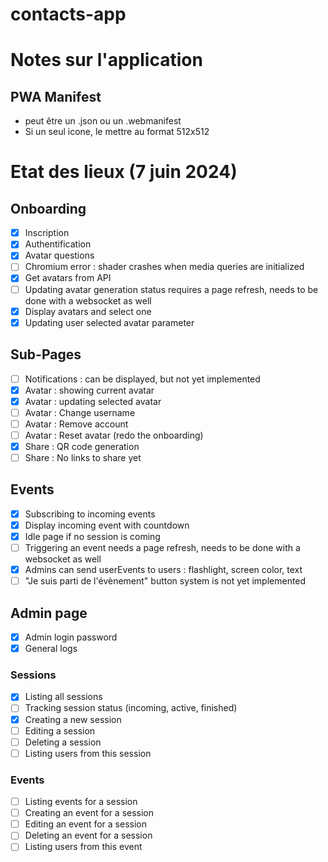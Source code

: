 # contacts-app

# Notes sur l'application
## PWA Manifest 
- peut être un .json ou un .webmanifest
- Si un seul icone, le mettre au format 512x512

# Etat des lieux (7 juin 2024)

## Onboarding
- [X] Inscription
- [X] Authentification
- [X] Avatar questions
- [ ] Chromium error : shader crashes when media queries are initialized
- [X] Get avatars from API
- [ ] Updating avatar generation status requires a page refresh, needs to be done with a websocket as well
- [X] Display avatars and select one
- [X] Updating user selected avatar parameter

## Sub-Pages
- [ ] Notifications : can be displayed, but not yet implemented
- [X] Avatar : showing current avatar
- [X] Avatar : updating selected avatar
- [ ] Avatar : Change username
- [ ] Avatar : Remove account
- [ ] Avatar : Reset avatar (redo the onboarding)
- [X] Share : QR code generation
- [ ] Share : No links to share yet

## Events
- [X] Subscribing to incoming events
- [X] Display incoming event with countdown
- [X] Idle page if no session is coming
- [ ] Triggering an event needs a page refresh, needs to be done with a websocket as well
- [X] Admins can send userEvents to users : flashlight, screen color, text
- [ ] "Je suis parti de l'évènement" button system is not yet implemented

## Admin page
- [X] Admin login password
- [X] General logs

### Sessions
- [X] Listing all sessions
- [ ] Tracking session status (incoming, active, finished)
- [X] Creating a new session
- [ ] Editing a session
- [ ] Deleting a session
- [ ] Listing users from this session

### Events
- [ ] Listing events for a session
- [ ] Creating an event for a session
- [ ] Editing an event for a session
- [ ] Deleting an event for a session
- [ ] Listing users from this event